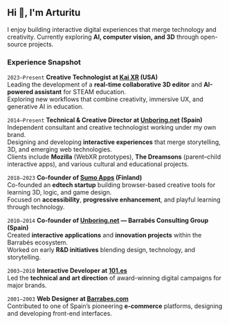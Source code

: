 ## Hi 👋, I'm Arturitu

I enjoy building interactive digital experiences that merge technology and creativity. Currently exploring **AI, computer vision, and 3D** through open-source projects.  

### Experience Snapshot

`2023–Present` **Creative Technologist at [Kai XR](https://create.kaixr.com/) (USA)**  
Leading the development of a **real-time collaborative 3D editor** and **AI-powered assistant** for STEAM education.  
Exploring new workflows that combine creativity, immersive UX, and generative AI in education.

`2014–Present` **Technical & Creative Director at [Unboring.net](https://unboring.net/) (Spain)**  
Independent consultant and creative technologist working under my own brand.  
Designing and developing **interactive experiences** that merge storytelling, 3D, and emerging web technologies.  
Clients include **Mozilla** (WebXR prototypes), **The Dreamsons** (parent–child interactive apps), and various cultural and educational projects.

`2018–2023` **Co-founder of [Sumo Apps](https://sumo.app) (Finland)**  
Co-founded an **edtech startup** building browser-based creative tools for learning 3D, logic, and game design.  
Focused on **accessibility**, **progressive enhancement**, and playful learning through technology.

`2010–2014` **Co-founder of [Unboring.net](https://unboring.net/) — Barrabés Consulting Group (Spain)**  
Created **interactive applications** and **innovation projects** within the Barrabés ecosystem.  
Worked on early **R&D initiatives** blending design, technology, and storytelling.

`2003–2010` **Interactive Developer at [101.es](https://101.es/)**  
Led the **technical and art direction** of award-winning digital campaigns for major brands.

`2001–2003` **Web Designer at [Barrabes.com](https://barrabes.com/)**  
Contributed to one of Spain’s pioneering **e-commerce** platforms, designing and developing front-end interfaces.
